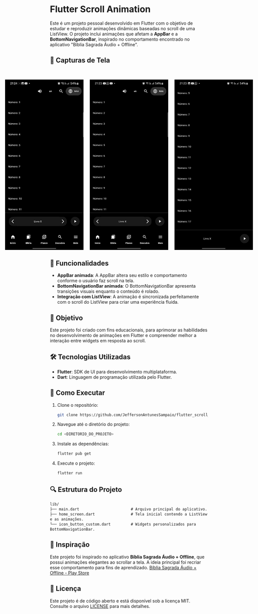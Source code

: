 # Flutter Scroll Animation

Este é um projeto pessoal desenvolvido em Flutter com o objetivo de estudar e reproduzir animações dinâmicas baseadas no scroll de uma ListView. O projeto inclui animações que afetam a **AppBar** e a **BottomNavigationBar**, inspirado no comportamento encontrado no aplicativo "Bíblia Sagrada Áudio + Offline".

## 📸 Capturas de Tela
<br>

<p align="center" style="display: flex; justify-content: center; gap: 20px;">
  <img src="assets/scroll_app_video.gif" alt="Animação do Scroll" width="250">
  <img src="assets/scroll_app_home.jpg" alt="Home Screen" width="250">
  <img src="assets/scroll_app_home_2.jpg" alt="Home Screen 2" width="250">
</p>

## 📱 Funcionalidades

- **AppBar animada**: A AppBar altera seu estilo e comportamento conforme o usuário faz scroll na tela.
- **BottomNavigationBar animada**: O BottomNavigationBar apresenta transições visuais enquanto o conteúdo é rolado.
- **Integração com ListView**: A animação é sincronizada perfeitamente com o scroll do ListView para criar uma experiência fluida.

## 🎯 Objetivo

Este projeto foi criado com fins educacionais, para aprimorar as habilidades no desenvolvimento de animações em Flutter e compreender melhor a interação entre widgets em resposta ao scroll.

## 🛠️ Tecnologias Utilizadas

- **Flutter**: SDK de UI para desenvolvimento multiplataforma.
- **Dart**: Linguagem de programação utilizada pelo Flutter.

## 🔧 Como Executar

1. Clone o repositório:
   ```bash
   git clone https://github.com/JeffersonAntunesSampaio/flutter_scroll_animated.git
   ```
2. Navegue até o diretório do projeto:
   ```bash
   cd <DIRETORIO_DO_PROJETO>
   ```
3. Instale as dependências:
   ```bash
   flutter pub get
   ```
4. Execute o projeto:
   ```bash
   flutter run
   ```

## 🔍 Estrutura do Projeto

```
lib/
├── main.dart                       # Arquivo principal do aplicativo.
├── home_screen.dart                # Tela inicial contendo a ListView e as animações.
└── icon_button_custom.dart         # Widgets personalizados para BottomNavigationBar.
```

## 🌟 Inspiração

Este projeto foi inspirado no aplicativo **Bíblia Sagrada Áudio + Offline**, que possui animações elegantes ao scrollar a tela. A ideia principal foi recriar esse comportamento para fins de aprendizado.
[Bíblia Sagrada Áudio + Offline - Play Store](https://play.google.com/store/apps/details?id=com.sirma.mobile.bible.android&hl=pt_BR)

## 📝 Licença

Este projeto é de código aberto e está disponível sob a licença MIT. Consulte o arquivo [LICENSE](LICENSE) para mais detalhes.